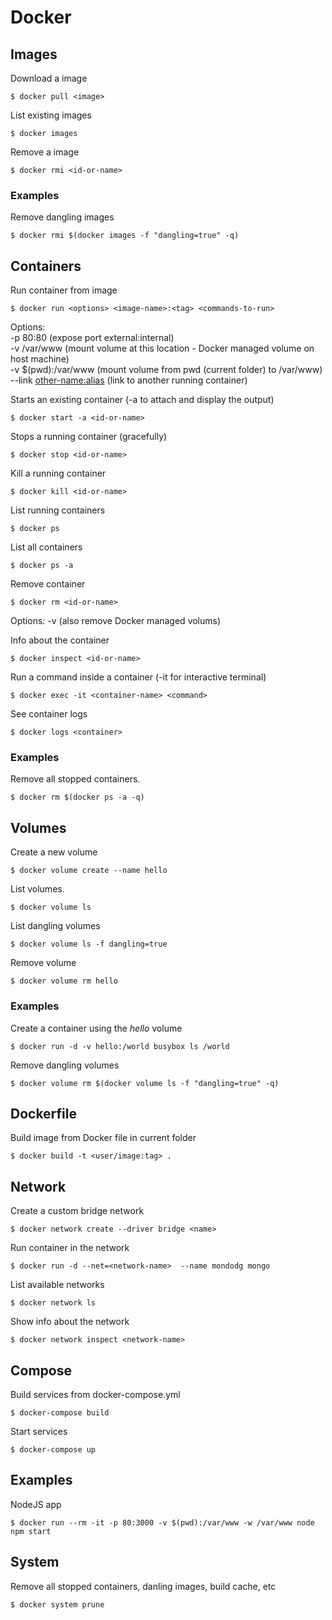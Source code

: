 # Docker

## Images

Download a image

```
$ docker pull <image>
```

List existing images

```
$ docker images
```

Remove a image

```
$ docker rmi <id-or-name>
```

### Examples

Remove dangling images
```
$ docker rmi $(docker images -f "dangling=true" -q)
```

## Containers

Run container from image 
```
$ docker run <options> <image-name>:<tag> <commands-to-run>
```
Options:  
-p 80:80 (expose port external:internal)  
-v /var/www (mount volume at this location - Docker managed volume on host machine)  
-v $(pwd):/var/www (mount volume from pwd (current folder) to /var/www)  
--link <other-name:alias> (link to another running container)  

Starts an existing container (-a to attach and display the output)
```
$ docker start -a <id-or-name>
```

Stops a running container (gracefully)
```
$ docker stop <id-or-name>
```

Kill a running container
```
$ docker kill <id-or-name>
```

List running containers
```
$ docker ps
```

List all containers
```
$ docker ps -a
```

Remove container
```
$ docker rm <id-or-name>
```
Options:
-v (also remove Docker managed volums)  

Info about the container
```
$ docker inspect <id-or-name>
```

Run a command inside a container (-it for interactive terminal)
```
$ docker exec -it <container-name> <command>
```

See container logs
```
$ docker logs <container>
```

### Examples

Remove all stopped containers.  
```
$ docker rm $(docker ps -a -q)
```

## Volumes

Create a new volume
```
$ docker volume create --name hello
```

List volumes.
```
$ docker volume ls
```

List dangling volumes
```
$ docker volume ls -f dangling=true
```

Remove volume
```
$ docker volume rm hello
```

### Examples

Create a container using the _hello_ volume
```
$ docker run -d -v hello:/world busybox ls /world
```

Remove dangling volumes
```
$ docker volume rm $(docker volume ls -f "dangling=true" -q)
```

## Dockerfile

Build image from Docker file in current folder
```
$ docker build -t <user/image:tag> .
```

## Network

Create a custom bridge network
```
$ docker network create --driver bridge <name>
```

Run container in the network
```
$ docker run -d --net=<network-name>  --name mondodg mongo
```

List available networks
```
$ docker network ls
```

Show info about the network
```
$ docker network inspect <network-name>
```

## Compose

Build services from docker-compose.yml  
```
$ docker-compose build
```

Start services  
```
$ docker-compose up
```

## Examples

NodeJS app
```
$ docker run --rm -it -p 80:3000 -v $(pwd):/var/www -w /var/www node npm start
```

## System

Remove all stopped containers, danling images, build cache, etc
```
$ docker system prune
```
